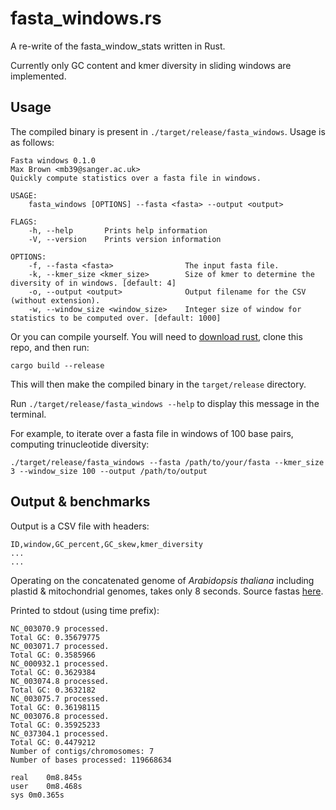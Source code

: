 # fasta_windows.rs

A re-write of the fasta_window_stats written in Rust.

Currently only GC content and kmer diversity in sliding windows are implemented.

## Usage

The compiled binary is present in `./target/release/fasta_windows`. Usage is as follows:

```
Fasta windows 0.1.0
Max Brown <mb39@sanger.ac.uk>
Quickly compute statistics over a fasta file in windows.

USAGE:
    fasta_windows [OPTIONS] --fasta <fasta> --output <output>

FLAGS:
    -h, --help       Prints help information
    -V, --version    Prints version information

OPTIONS:
    -f, --fasta <fasta>                The input fasta file.
    -k, --kmer_size <kmer_size>        Size of kmer to determine the diversity of in windows. [default: 4]
    -o, --output <output>              Output filename for the CSV (without extension).
    -w, --window_size <window_size>    Integer size of window for statistics to be computed over. [default: 1000]
```

Or you can compile yourself. You will need to <a href="https://www.rust-lang.org/tools/install">download rust</a>, clone this repo, and then run:

`cargo build --release`

This will then make the compiled binary in the `target/release` directory.

Run `./target/release/fasta_windows --help` to display this message in the terminal.

For example, to iterate over a fasta file in windows of 100 base pairs, computing trinucleotide diversity:

`./target/release/fasta_windows --fasta /path/to/your/fasta --kmer_size 3 --window_size 100 --output /path/to/output`

## Output & benchmarks

Output is a CSV file with headers:

```
ID,window,GC_percent,GC_skew,kmer_diversity
...
...
```

Operating on the concatenated genome of *Arabidopsis thaliana* including plastid & mitochondrial genomes, takes only 8 seconds. Source fastas <a href="https://www.ncbi.nlm.nih.gov/genome/?term=arabidopsis%20thaliana">here</a>.

Printed to stdout (using time prefix):

```
NC_003070.9 processed.
Total GC: 0.35679775
NC_003071.7 processed.
Total GC: 0.3585966
NC_000932.1 processed.
Total GC: 0.3629384
NC_003074.8 processed.
Total GC: 0.3632182
NC_003075.7 processed.
Total GC: 0.36198115
NC_003076.8 processed.
Total GC: 0.35925233
NC_037304.1 processed.
Total GC: 0.4479212
Number of contigs/chromosomes: 7
Number of bases processed: 119668634

real	0m8.845s
user	0m8.468s
sys	0m0.365s
```